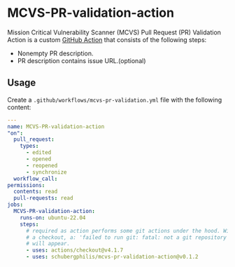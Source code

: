 # MCVS-PR-validation-action

Mission Critical Vulnerability Scanner (MCVS) Pull Request (PR) Validation
Action is a custom [GitHub Action](https://github.com/features/actions) that
consists of the following steps:

- Nonempty PR description.
- PR description contains issue URL.(optional)

## Usage

Create a `.github/workflows/mcvs-pr-validation.yml` file with the following
content:

```yaml
---
name: MCVS-PR-validation-action
"on":
  pull_request:
    types:
      - edited
      - opened
      - reopened
      - synchronize
  workflow_call:
permissions:
  contents: read
  pull-requests: read
jobs:
  MCVS-PR-validation-action:
    runs-on: ubuntu-22.04
    steps:
      # required as action performs some git actions under the hood. Without
      # a checkout, a: 'failed to run git: fatal: not a git repository' issue
      # will appear.
      - uses: actions/checkout@v4.1.7
      - uses: schubergphilis/mcvs-pr-validation-action@v0.1.2
```
